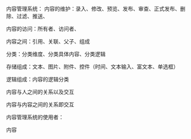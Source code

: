 内容管理系统：
内容的维护：录入、修改、预览、发布、审查、正式发布、删除、过滤、推送、

内容的访问：所有者、访问者、

内容之间：引用、关联、父子、组成

分类：分类维度、分类具体内容、分类逻辑

存储组成：文本、图片、附件、控件（时间、文本输入、富文本、单选框）

逻辑组成：内容的逻辑分类


内容与人之间的关系以及交互

内容与内容之间的关系即交互

内容管理系统的使用者：


内容